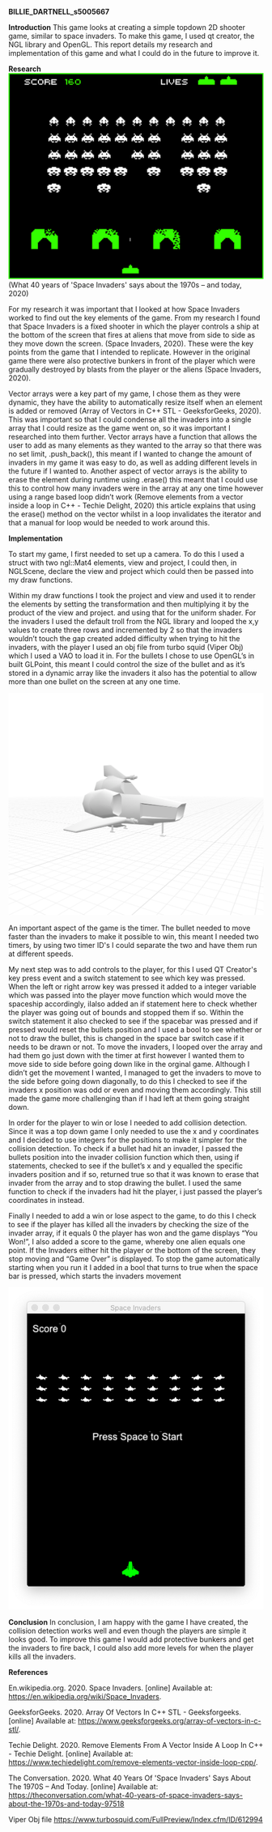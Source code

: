 __BILLIE_DARTNELL_s5005667__

__Introduction__
This game looks at creating a simple topdown 2D shooter game, similar to space invaders. To make this game, I used qt creator, the NGL library and OpenGL. This report details my research and implementation of this game and what I could do in the future to improve it.

__Research__
![Space Invaders](/Images/spaceinvaders.png)
(What 40 years of 'Space Invaders' says about the 1970s – and today, 2020)

For my research it was important that I looked at how Space Invaders worked to find out the key elements of the game. From my research I found that Space Invaders is a fixed shooter in which the player controls a ship at the bottom of the screen that fires at aliens that move from side to side as they move down the screen. (Space Invaders, 2020). These were the key points from the game that I intended to replicate. However in the original game there were also protective bunkers in front of the player which were gradually destroyed by blasts from the player or the aliens (Space Invaders, 2020).

Vector arrays were a key part of my game, I chose them as they were dynamic, they have the ability to automatically resize itself when an element is added or removed (Array of Vectors in C++ STL - GeeksforGeeks, 2020). This was important so that I could condense all the invaders into a single array that I could resize as the game went on, so it was important I researched into them further. Vector arrays have a function that allows the user to add as many elements as they wanted to the array so that there was no set limit, .push_back(), this meant if I wanted to change the amount of invaders in my game it was easy to do, as well as adding different levels in the future if I wanted to. Another aspect of vector arrays is the ability to erase the element during runtime using .erase() this meant that I could use this to control how many invaders were in the array at any one time however using a range based loop didn’t work (Remove elements from a vector inside a loop in C++ - Techie Delight, 2020) this article explains that using the erase() method on the vector whilst in a loop invalidates the iterator and that a manual for loop would be needed to work around this.


__Implementation__

To start my game, I first needed to set up a camera. To do this I used a struct with two ngl::Mat4 elements, view and project,  I could then, in NGLScene, declare the view and project which could then be passed into my draw functions. 

Within my draw functions I took the project and view and used it to render the elements by setting the transformation and then multiplying it by the product of the view and project. and using that for the uniform shader. For the invaders I used the default troll from the NGL library and looped the x,y values to create three rows and incremented by 2 so that the invaders wouldn’t touch the gap created added difficulty when trying to hit the invaders, with the player I used an obj file from turbo squid (Viper Obj) which I used a VAO to load it in. For the bullets I chose to use OpenGL’s in built GLPoint, this meant I could control the size of the bullet and as it’s stored in a dynamic array like the invaders it also has the potential to allow more than one bullet on the screen at any one time.

![Viper model](/Images/viper.png)

An important aspect of the game is the timer. The bullet needed to move faster than the invaders to make it possible to win, this meant I needed two timers, by using two timer ID's I could separate the two and have them run at different speeds.

My next step was to add controls to the player, for this I used QT Creator's key press event and a switch statement to see which key was pressed. When the left or right arrow key was pressed it  added to a integer variable which was passed into the player move function which would move the spaceship accordingly, iIalso added an if statement here to check whether the player was going out of bounds and stopped them if so. Within the switch statement it also checked to see if the spacebar was pressed and if pressed would reset the bullets position and I used a bool to see whether or not to draw the bullet, this is changed in the space bar switch case if it needs to be drawn or not.
To move the invaders, I looped over the array and had them go just down with the timer at first however I wanted them to move side to side before going down like in the orginal game. Although I didn’t get the movement I wanted, I managed to get the invaders to move to the side before going down diagonally, to do this I checked to see if the invaders x position was odd or even and moving them accordingly. This still made the game more challenging than if I had left at them going straight down.

In order for the player to win or lose I needed to add collision detection. Since it was a top down game I only needed to use the x and y coordinates and I decided to use integers for the positions to make it simpler for the collision detection. To check if a bullet had hit an invader, I passed the bullets position into the invader collision function which then, using if statements, checked to see if the bullet’s x and y equalled the specific invaders position and if so, returned true so that it was known to erase that invader from the array and to stop drawing the bullet. I used the same function to check if the invaders had hit the player, i just passed the player’s coordinates in instead. 

Finally I needed to add a win or lose aspect to the game, to do this I check to see if the player has killed all the invaders by checking the size of the invader array, if it equals 0 the player has won and the game displays “You Won!”, I also added a score to the game, whereby one alien equals one point. If the Invaders either hit the player or the bottom of the screen, they stop moving and “Game Over” is displayed. To stop the game automatically starting when you run it I added in a bool that turns to true when the space bar is pressed, which starts the invaders movement

![Start Screen](/Images/spaceinvadersmine.png)

__Conclusion__
In conclusion, I am happy with the game I have created, the collision detection works well and even though the players are simple it looks good. To improve this game I would add protective bunkers and get the invaders to fire back, I could also add more levels for when the player kills all the invaders.


__References__

En.wikipedia.org. 2020. Space Invaders. [online] Available at: <https://en.wikipedia.org/wiki/Space_Invaders>.

GeeksforGeeks. 2020. Array Of Vectors In C++ STL - Geeksforgeeks. [online] Available at: <https://www.geeksforgeeks.org/array-of-vectors-in-c-stl/>.

Techie Delight. 2020. Remove Elements From A Vector Inside A Loop In C++ - Techie Delight. [online] Available at: <https://www.techiedelight.com/remove-elements-vector-inside-loop-cpp/>.

The Conversation. 2020. What 40 Years Of 'Space Invaders' Says About The 1970S – And Today. [online] Available at: <https://theconversation.com/what-40-years-of-space-invaders-says-about-the-1970s-and-today-97518>

Viper Obj file https://www.turbosquid.com/FullPreview/Index.cfm/ID/612994
